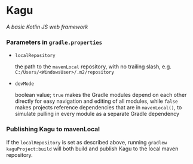 # Kagu

_A basic Kotlin JS web framework_

### Parameters in `gradle.properties`

- `localRepository`
    
    the path to the `mavenLocal` repository, with no trailing slash, e.g. `C:/Users/<WindowsUser>/.m2/repository`
- `devMode`
    
    boolean value; `true` makes the Gradle modules depend on each other directly for easy navigation and editing of all modules, while `false` makes projects reference dependencies that are in `mavenLocal()`, to simulate pulling in every module as a separate Gradle dependency

### Publishing Kagu to mavenLocal

If the `localRepository` is set as described above, running `gradlew kaguProject:build` will both build and publish Kagu to the local maven repository. 
